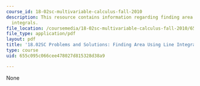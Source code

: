 ```yaml
---
course_id: 18-02sc-multivariable-calculus-fall-2010
description: This resource contains information regarding finding area using line
  integrals.
file_location: /coursemedia/18-02sc-multivariable-calculus-fall-2010/655c095c066cee478027d815328d38a9_MIT18_02SC_we_68_comb.pdf
file_type: application/pdf
layout: pdf
title: '18.02SC Problems and Solutions: Finding Area Using Line Integrals'
type: course
uid: 655c095c066cee478027d815328d38a9

---
```

None